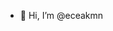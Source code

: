 - 👋 Hi, I’m @eceakmn

<!---
eceakmn/eceakmn is a ✨ special ✨ repository because its `README.md` (this file) appears on your GitHub profile.
You can click the Preview link to take a look at your changes.
--->
